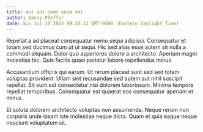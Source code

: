 ```yaml
---
title: aut aut nemo enim vel
author: Danny Pfeffer
date: Sun Jul 10 2022 09:34:31 GMT-0400 (Eastern Daylight Time)
---
```

Repellat a ad placeat consequatur nemo sequi adipisci. Consequatur et totam sed ducimus cum ut ut sequi. Hic sed alias esse autem sit nulla a commodi aliquam. Dolor quo asperiores dolore a architecto. Aperiam magni molestias hic. Quis facilis quasi pariatur labore repellendus minus.

 Accusantium officiis qui earum. Ut rerum placeat sunt sed sed totam voluptas provident. Ullam sint recusandae sed autem aut nihil suscipit repellat. Sit sunt est consectetur nisi dolorem laboriosam. Minima tempore repellat temporibus. Consequatur est quaerat eos consequatur aperiam et minus.

 Et soluta dolorem architecto voluptas non assumenda. Neque rerum non corporis unde ipsam iste molestiae neque dicta. Quam et quia eaque neque nesciunt voluptatem sit.